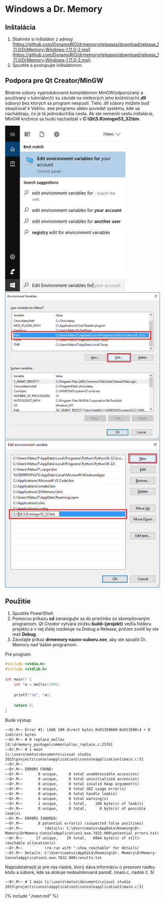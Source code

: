 # Windows a Dr. Memory

## Inštalácia

1. Stiahnite si inštalátor z adresy [https://github.com/DynamoRIO/drmemory/releases/download/release_1.11.0/DrMemory-Windows-1.11.0-2.msi](https://github.com/DynamoRIO/drmemory/releases/download/release_1.11.0/DrMemory-Windows-1.11.0-2.msi).
2. Spustite a postupujte inštalátorom.

## Podpora pre Qt Creator/MinGW

Binárne súbory vyprodukované kompilátorom MinGW(odporúčaný a používaný v tutoriáloch) su závislé na nietkorých jeho knižniciach(**.dll** súbory) bez ktorých sa program nespustí. Tieto .dll súbory môžete buď skopírovať k Vášmu .exe programu alebo povedať systému, kde sa nachádzaju, čo je tá jednoduchšia cesta. Ak ste nemenili cestu inštalácie, MinGW knižnice sa budú nachádzať v **C:\Qt\5.8\mingw53_32\bin**.

![](../assets/path1.png)
![](../assets/path2.png)
![](../assets/path3.png)

## Použitie

1. Spustite PowerShell.
2. Pomocou príkazu **cd** zanavigujte sa do priečinka so skompilovaným programom. *Qt Creator* vytvára zložku **build-{projekt}** vedľa folderu projektu a v nej ďalej rozdeluje na Debug a Release, pričom zvoliť by ste mali **Debug**.
3. Zavolajte príkaz **drmemory nazov-suboru.exe**, aby ste spustili Dr. Memory nad Vaším programom.

Pre program:

```c
#include <stdio.h>
#include <stdlib.h>

int main() {
	int *a = malloc(100);

	printf("%d", *a);

	return 0;
}

```

Bude výstup:

```
~~Dr.M~~ Error #1: LEAK 100 direct bytes 0x01350860-0x013508c4 + 0 indirect bytes
~~Dr.M~~ # 0 replace_malloc               [d:\drmemory_package\common\alloc_replace.c:2576]
~~Dr.M~~ # 1 main                         [c:\users\matus\documents\visual studio 2015\projects\consoleapplication1\consoleapplication1\main.c:5]
~~Dr.M~~
~~Dr.M~~ ERRORS FOUND:
~~Dr.M~~       0 unique,     0 total unaddressable access(es)
~~Dr.M~~       0 unique,     0 total uninitialized access(es)
~~Dr.M~~       0 unique,     0 total invalid heap argument(s)
~~Dr.M~~       0 unique,     0 total GDI usage error(s)
~~Dr.M~~       0 unique,     0 total handle leak(s)
~~Dr.M~~       0 unique,     0 total warning(s)
~~Dr.M~~       1 unique,     1 total,    100 byte(s) of leak(s)
~~Dr.M~~       0 unique,     0 total,      0 byte(s) of possible leak(s)
~~Dr.M~~ ERRORS IGNORED:
~~Dr.M~~       8 potential error(s) (suspected false positives)
~~Dr.M~~          (details: C:\Users\matus\AppData\Roaming\Dr. Memory\DrMemory-ConsoleApplication1.exe.7832.000\potential_errors.txt)
~~Dr.M~~      17 unique,    29 total,   6064 byte(s) of still-reachable allocation(s)
~~Dr.M~~          (re-run with "-show_reachable" for details)
~~Dr.M~~ Details: C:\Users\matus\AppData\Roaming\Dr. Memory\DrMemory-ConsoleApplication1.exe.7832.000\results.txt
```

Najpodstatnejší je pre nás riadok, ktorý dáva informáciu o presnom riadku kódu a súbore, kde sa alokuje nedealokovaná pamäť. (main.c, riadok č. 5)
```
~~Dr.M~~ # 1 main [c:\users\matus\documents\visual studio 2015\projects\consoleapplication1\consoleapplication1\main.c:5]
```

{% include "./next.md" %}